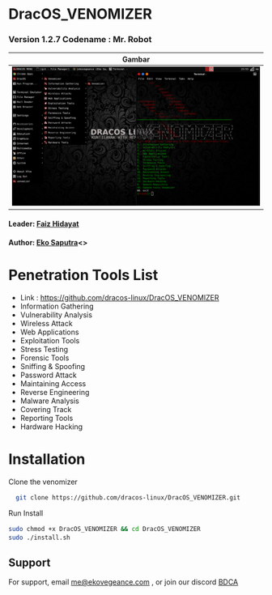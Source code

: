 # DracOS_VENOMIZER

### Version 1.2.7 Codename : Mr. Robot

| Gambar                                                                      |
| --------------------------------------------------------------------------- |
| ![](https://github.com/dracos-linux/DracOS_VENOMIZER/blob/main/img/vnm.png) |

#### Leader: [Faiz Hidayat](https://github.com/faizH3)

#### Author: [Eko Saputra](https://github.com/ekovegeance)<>

# Penetration Tools List

- Link : https://github.com/dracos-linux/DracOS_VENOMIZER
- Information Gathering
- Vulnerability Analysis
- Wireless Attack
- Web Applications
- Exploitation Tools
- Stress Testing
- Forensic Tools
- Sniffing & Spoofing
- Password Attack
- Maintaining Access
- Reverse Engineering
- Malware Analysis
- Covering Track
- Reporting Tools
- Hardware Hacking

# Installation

Clone the venomizer

```bash
  git clone https://github.com/dracos-linux/DracOS_VENOMIZER.git
```

Run Install

```bash
sudo chmod +x DracOS_VENOMIZER && cd DracOS_VENOMIZER
sudo ./install.sh
```

## Support

For support, email me@ekovegeance.com , or join our discord [BDCA](https://discord.gg/tCVcsqFMJN)
